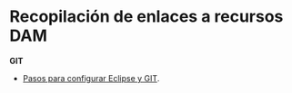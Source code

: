 # Recopilación de enlaces a recursos  DAM

**GIT**

 - [Pasos para configurar Eclipse y GIT](https://stackoverflow.com/questions/17552457/how-do-i-upload-eclipse-projects-to-github).

